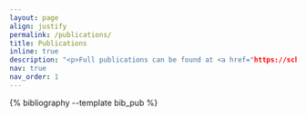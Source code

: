 ```yaml
---
layout: page
align: justify
permalink: /publications/
title: Publications
inline: true
description: "<p>Full publications can be found at <a href="https://scholar.google.com/citations?user=Fi6WlW0AAAAJ&amp;hl=en"><strong>Google Scholar</strong></a></p> <br/> † represents the joint first author."
nav: true
nav_order: 1
---
```


<!-- _pages/publications.md -->
<div class="publications">

{% bibliography --template bib_pub %}

</div>
